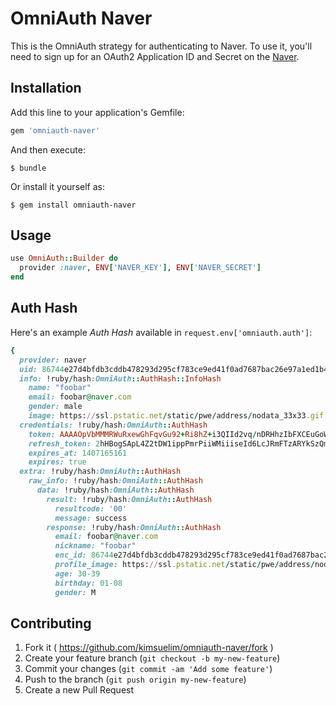 # OmniAuth Naver

This is the OmniAuth strategy for authenticating to Naver. To
use it, you'll need to sign up for an OAuth2 Application ID and Secret
on the [Naver](https://developers.naver.com/docs/login/overview).

## Installation

Add this line to your application's Gemfile:

```ruby
gem 'omniauth-naver'
```

And then execute:

    $ bundle

Or install it yourself as:

    $ gem install omniauth-naver

## Usage

```ruby
use OmniAuth::Builder do
  provider :naver, ENV['NAVER_KEY'], ENV['NAVER_SECRET']
end
```

## Auth Hash

Here's an example *Auth Hash* available in `request.env['omniauth.auth']`:

```ruby
{
  provider: naver
  uid: 86744e27d4bfdb3cddb478293d295cf783ce9ed41f0ad7687bac26e97a1ed1b4
  info: !ruby/hash:OmniAuth::AuthHash::InfoHash
    name: "foobar"
    email: foobar@naver.com
    gender: male
    image: https://ssl.pstatic.net/static/pwe/address/nodata_33x33.gif
  credentials: !ruby/hash:OmniAuth::AuthHash
    token: AAAAOpVbMMMRWuRxewGhFqvGu92+Ri8hZ+i3QIId2vq/nDRHhzIbFXCEuGoWsjeZt9VV1KA+6IAB6lQtWidEYSjpgYU=
    refresh_token: 2hHBogSApL4Z2tDW1ippPmrPiiWMiiiseId6LcJRmFTzARYkSzQmHbqAlqBgkIvYisS0tjisTCEBDaMmyaKZwuKo3ATGBsoQjzLmOB9PVp91cd28s2LRDisPxnaUG6NQ0fmRHFD
    expires_at: 1407165161
    expires: true
  extra: !ruby/hash:OmniAuth::AuthHash
    raw_info: !ruby/hash:OmniAuth::AuthHash
      data: !ruby/hash:OmniAuth::AuthHash
        result: !ruby/hash:OmniAuth::AuthHash
          resultcode: '00'
          message: success
        response: !ruby/hash:OmniAuth::AuthHash
          email: foobar@naver.com
          nickname: "foobar"
          enc_id: 86744e27d4bfdb3cddb478293d295cf783ce9ed41f0ad7687bac26e97a1ed1b4
          profile_image: https://ssl.pstatic.net/static/pwe/address/nodata_33x33.gif
          age: 30-39
          birthday: 01-08
          gender: M
```

## Contributing

1. Fork it ( https://github.com/kimsuelim/omniauth-naver/fork )
2. Create your feature branch (`git checkout -b my-new-feature`)
3. Commit your changes (`git commit -am 'Add some feature'`)
4. Push to the branch (`git push origin my-new-feature`)
5. Create a new Pull Request
